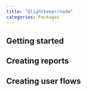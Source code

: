 ```yaml
---
title: "@lightkeepr/node"
categories: Packages
---
```


## Getting started

## Creating reports

## Creating user flows
